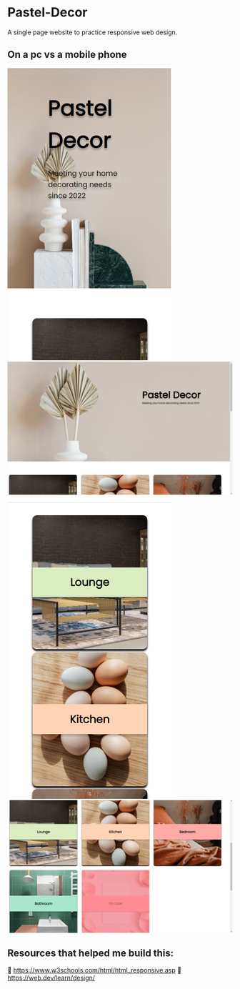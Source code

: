 # Pastel-Decor

A single page website to practice responsive web design.

## On a pc vs a mobile phone
![Website on phone](https://github.com/Laptop-Salad/Pastel-Decor/blob/master/ReadMeAssets/Mobile1.png)
![Website on pc](https://github.com/Laptop-Salad/Pastel-Decor/blob/master/ReadMeAssets/Web1.png)

![Website on phone](https://github.com/Laptop-Salad/Pastel-Decor/blob/master/ReadMeAssets/Mobile2.png)
![Website on pc](https://github.com/Laptop-Salad/Pastel-Decor/blob/master/ReadMeAssets/Web2.png)


## Resources that helped me build this:

📗 https://www.w3schools.com/html/html_responsive.asp
📘 https://web.dev/learn/design/


